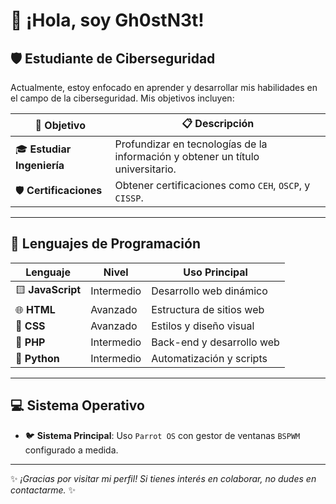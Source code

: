 
<!--
**gloxito/gloxito** is a ✨ _special_ ✨ repository because its `README.md` (this file) appears on your GitHub profile.

Here are some ideas to get you started:

- 🔭 I’m currently working on ...
- 🌱 I’m currently learning ...
- 👯 I’m looking to collaborate on ...
- 🤔 I’m looking for help with ...
- 💬 Ask me about ...
- 📫 How to reach me: ...
- 😄 Pronouns: ...
- ⚡ Fun fact: ...
-->


# 👋 ¡Hola, soy Gh0stN3t!

## 🛡️ Estudiante de Ciberseguridad

Actualmente, estoy enfocado en aprender y desarrollar mis habilidades en el campo de la ciberseguridad. Mis objetivos incluyen:

| 🎯 **Objetivo**         | 📋 **Descripción**                                                                          |
|-------------------------|---------------------------------------------------------------------------------------------|
| 🎓 **Estudiar Ingeniería** | Profundizar en tecnologías de la información y obtener un título universitario.            |
| 🛡️ **Certificaciones**     | Obtener certificaciones como `CEH`, `OSCP`, y `CISSP`.                                     |

---

## 🔧 Lenguajes de Programación

| Lenguaje       | Nivel         | Uso Principal                |
|----------------|---------------|------------------------------|
| 🟨 **JavaScript** | Intermedio    | Desarrollo web dinámico       |
| 🌐 **HTML**       | Avanzado      | Estructura de sitios web      |
| 🎨 **CSS**        | Avanzado      | Estilos y diseño visual       |
| 🐘 **PHP**        | Intermedio    | Back-end y desarrollo web     |
| 🐍 **Python**     | Intermedio    | Automatización y scripts      |

---

## 💻 Sistema Operativo

- 🐦 **Sistema Principal**: Uso `Parrot OS` con gestor de ventanas `BSPWM` configurado a medida.

---

✨ *¡Gracias por visitar mi perfil! Si tienes interés en colaborar, no dudes en contactarme.* ✨
